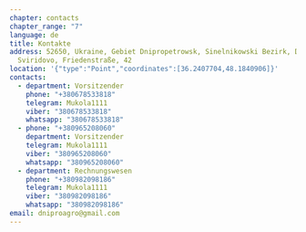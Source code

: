 ```yaml
---
chapter: contacts
chapter_range: "7"
language: de
title: Kontakte
address: 52650, Ukraine, Gebiet Dnipropetrowsk, Sinelnikowski Bezirk, Dorf
  Sviridovo, Friedenstraße, 42
location: '{"type":"Point","coordinates":[36.2407704,48.1840906]}'
contacts:
  - department: Vorsitzender
    phone: "+380678533818"
    telegram: Mukola1111
    viber: "380678533818"
    whatsapp: "380678533818"
  - phone: "+380965208060"
    department: Vorsitzender
    telegram: Mukola1111
    viber: "380965208060"
    whatsapp: "380965208060"
  - department: Rechnungswesen
    phone: "+380982098186"
    telegram: Mukola1111
    viber: "380982098186"
    whatsapp: "380982098186"
email: dniproagro@gmail.com
---
```

